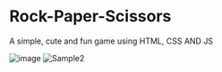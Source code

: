 # Rock-Paper-Scissors
A simple, cute and fun game using HTML, CSS AND JS

![image](https://github.com/Ibarelysleep/Rock-Paper-Scissors/assets/108461434/3c9ff4be-1904-4fa8-9979-7911fa0401bd)
![Sample2](https://github.com/Ibarelysleep/Rock-Paper-Scissors/assets/108461434/9ef0affa-997a-4893-8235-ff4e5c3f87e7)

